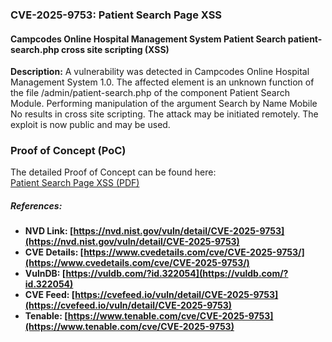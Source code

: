 ### **CVE-2025-9753: Patient Search Page XSS**
#### Campcodes Online Hospital Management System Patient Search patient-search.php cross site scripting (XSS)
**Description:**
A vulnerability was detected in Campcodes Online Hospital Management System 1.0. The affected element is an unknown function of the file /admin/patient-search.php of the component Patient Search Module. Performing manipulation of the argument Search by Name Mobile No results in cross site scripting. The attack may be initiated remotely. The exploit is now public and may be used.
### Proof of Concept (PoC)
The detailed Proof of Concept can be found here:  
[Patient Search Page XSS (PDF)](https://github.com/Yashh-G/zero-day-research/blob/main/CVE-2025-9753/Patient%20Search%20Page%20XSS.pdf)
##### References:
- **NVD Link: [https://nvd.nist.gov/vuln/detail/CVE-2025-9753](https://nvd.nist.gov/vuln/detail/CVE-2025-9753)**
- **CVE Details: [https://www.cvedetails.com/cve/CVE-2025-9753/](https://www.cvedetails.com/cve/CVE-2025-9753/)**
- **VulnDB: [https://vuldb.com/?id.322054](https://vuldb.com/?id.322054)**
- **CVE Feed: [https://cvefeed.io/vuln/detail/CVE-2025-9753](https://cvefeed.io/vuln/detail/CVE-2025-9753)**
- **Tenable: [https://www.tenable.com/cve/CVE-2025-9753](https://www.tenable.com/cve/CVE-2025-9753)**

